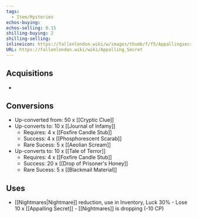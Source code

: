 ```yaml
---
tags:
  - Item/Mysteries
echos-buying: 
echos-selling: 0.15
shilling-buying: 2
shilling-selling: 
inlineicon: https://fallenlondon.wiki/w/images/thumb/f/f5/Appallingsecret.png/20px-Appallingsecret.png
URL: https://fallenlondon.wiki/wiki/Appalling_Secret
---
```

## Acquisitions
- 

## Conversions 
- Up-converted from: 50 x [[Cryptic Clue]]
- Up-converts to: 10 x [[Journal of Infamy]]
	- Requires: 4 x [[Foxfire Candle Stub]]
	- Success: 4 x [[Phosphorescent Scarab]]
	- Rare Sucess: 5 x [[Aeolian Scream]]
- Up-converts to: 10 x [[Tale of Terror]]
	- Requires: 4 x [[Foxfire Candle Stub]]
	- Success: 20 x [[Drop of Prisoner's Honey]]
	- Rare Sucess: 5 x [[Blackmail Material]]


## Uses
- [[Nightmares|Nightmare]] reduction, use in Inventory, Luck 30%
	  - Lose 10 x [[Appalling Secret]]
	  - [[Nightmares]] is dropping (-10 CP)
